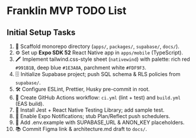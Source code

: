 # Franklin MVP TODO List

## Initial Setup Tasks

1. 🔧 Scaffold monorepo directory (`apps/`, `packages/`, `supabase/`, `docs/`).
2. ⚙️ Set up **Expo SDK 52** React Native app in `apps/mobile` (TypeScript).
3. 🖍️ Implement tailwind.css-style sheet (`nativewind`) with palette: rich red `#991B1B`, deep blue `#1E3A8A`, parchment white `#FDF9F3`.
4. 🗄️ Initialize Supabase project; push SQL schema & RLS policies from `supabase/`.
5. 🛠️ Configure ESLint, Prettier, Husky pre-commit in root.
6. 🚥 Create GitHub Actions workflow: `ci.yml` (lint + test) and `build.yml` (EAS build).
7. 🧪 Install Jest + React Native Testing Library; add sample test.
8. 📲 Enable Expo Notifications; stub Plan/Reflect push schedulers.
9. 🔐 Add .env.example with SUPABASE_URL & ANON_KEY placeholders.
10. 📚 Commit Figma link & architecture.md draft to `docs/`.